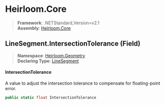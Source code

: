 # Heirloom.Core

> **Framework**: .NETStandard,Version=v2.1  
> **Assembly**: [Heirloom.Core][0]

## LineSegment.IntersectionTolerance (Field)

> **Namespace**: [Heirloom.Geometry][0]  
> **Declaring Type**: [LineSegment][1]

#### IntersectionTolerance

A value to adjust the intersection tolerance to compensate for floating-point error.

```cs
public static float IntersectionTolerance
```

[0]: ../../../Heirloom.Core.md
[1]: ../LineSegment.md

